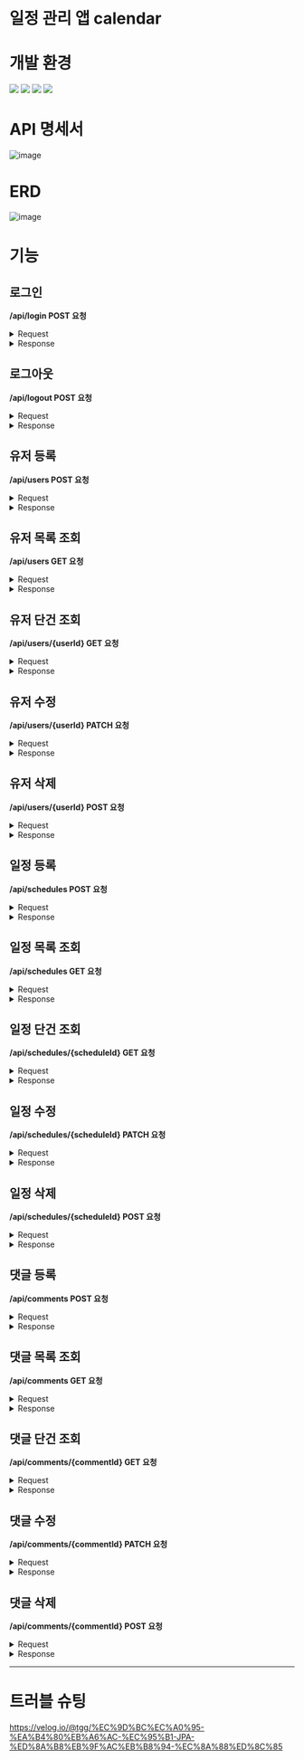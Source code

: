 # 일정 관리 앱 calendar

# 개발 환경
<div>
  <img src="https://img.shields.io/badge/java-007396?style=for-the-badge&logo=java&logoColor=white"> 
  <img src="https://img.shields.io/badge/mysql-4479A1?style=for-the-badge&logo=mysql&logoColor=white">
  <img src="https://img.shields.io/badge/spring-6DB33F?style=for-the-badge&logo=spring&logoColor=white">
  <img src="https://img.shields.io/badge/Gradle-02303A.svg?style=for-the-badge&logo=Gradle&logoColor=white">
</div>

# API 명세서

![image](https://github.com/user-attachments/assets/efffe30c-6ffa-45c2-9cbf-69540dac692f)

# ERD

![image](https://github.com/user-attachments/assets/024f32f6-ddd2-41c1-afec-48f3ce31596d)

# 기능








## 로그인

**/api/login POST 요청**

<details>
<summary>Request</summary>

```
{
    "email" : "scie429@gmail.com",
    "password" : "1234"
}
```
- email -> 유저 이메일
- password -> 비밀번호
    
</details>

<details>
<summary>Response</summary>
  
성공
```
{
    "userId": 1,
    "username": "xx",
    "email": "scie429@gmail.com",
    "createdDate": "2025-02-07 17:12:09",
    "updatedDate": "2025-02-07 17:40:51"
}
```
- userId -> 유저 식별자
- username -> 유저 이름
- email -> 유저 이메일
- createDate -> 유저 생성일
- updatedDate -> 유저 수정일

실패
```
{
    "email": "올바른 이메일 형식이 아닙니다."
}
```
- 400 Bad Request
- 올바른 이메일 형식을 입력해야 됩니다.

```
{
    "message": "해당 이메일로 등록된 유저가 없습니다."
}
```
- 404 Not Found
- 이메일로 등록된 유저가 없으면 에러가 발생합니다.

```
{
    "password": "비밀번호는 필수 입력 값입니다,"
}
```
- 400 Bad Request
- password는 필수로 입력 해야됩니다.

```
{
    "message": "비밀번호가 잘못되었습니다."
}
```
- 401 Unauthorized
- 비밀번호가 틀리면 오류가 발생합니다.

```
{
    "message": "이미 로그인된 상태입니다."
}
```
- 409 Conflict
- 이미 로그인된 상태면 오류가 발생합니다.
</details>
















## 로그아웃

**/api/logout POST 요청**

<details>
<summary>Request</summary>

- 빈 body로 요청하면 됩니다.
    
</details>

<details>
<summary>Response</summary>
  
성공
```
{
    "message": "로그아웃 되었습니다."
}
```
- 로그아웃이 성공되었다는 메시지를 반환합니다.

실패
- 세션을 지우는 것이므로 실패하지 않습니다.
</details>













## 유저 등록

**/api/users POST 요청**

<details>
  <summary>Request</summary>
  
```
{
    "username" : "tgg",
    "email" : "scie429@gmail.com",
    "password" : "1234"
}
```
- username -> 유저 이름
- email -> 유저 이메일
- password -> 비밀번호

</details>

<details>
<summary>Response</summary>
  
성공
```
{
    "userId": 1,
    "username": "tgg",
    "email": "scie430@gmail.com",
    "createdDate": "2025-02-07 17:04:41",
    "updatedDate": "2025-02-07 17:04:41"
}
```
- userId -> 유저 식별자
- username -> 유저 이름
- email -> 유저 이메일
- createDate -> 유저 생성일
- updatedDate -> 유저 수정일

실패
```
{
    "username": "이름은 필수 입력 값입니다."
}
```
- 400 Bad Request
- username 필수로 입력 해야됩니다.

```
{
    "email": "이메일은 필수 입력 값입니다."
}
```
- 400 Bad Request
- email은 필수로 입력 해야됩니다.

```
{
  "password": "비밀번호는 필수 입력 값입니다."
}
```
- 400 Bad Request
- password는 필수로 입력 해야됩니다.

```
{
    "email": "올바른 이메일 형식이 아닙니다."
}
```
- 400 Bad Request
- 올바른 이메일 형식을 입력 해야됩니다.

```
{
    "message": "이미 사용 중인 이메일입니다."
}
```
- 409 Conflict
- 중복된 이메일을 입력할 수 없습니다.
</details>







## 유저 목록 조회

**/api/users GET 요청**

<details>
<summary>Request</summary>

- api/users GET 요청하면 됩니다.
    
</details>

<details>
<summary>Response</summary>
  
성공
```
[
    {
        "userId": 1,
        "username": "tgg",
        "email": "scie430@gmail.com",
        "createdDate": "2025-02-07 17:04:41",
        "updatedDate": "2025-02-07 17:04:41"
    },
    {
        "userId": 2,
        "username": "tgg2",
        "email": "scie429@gmail.com",
        "createdDate": "2025-02-07 17:05:13",
        "updatedDate": "2025-02-07 17:05:13"
    }
]
```
- userId -> 유저 식별자
- username -> 유저 이름
- email -> 유저 이메일
- createDate -> 유저 생성일
- updatedDate -> 유저 수정일

유저가 없을 경우
```
[]
```
- 유저가 존재하지 않으면 빈 리스트를 반환합니다.
</details>








## 유저 단건 조회

**/api/users/{userId} GET 요청**

<details>
<summary>Request</summary>

- api/users/{userId} GET 요청하면 됩니다.
    
</details>

<details>
<summary>Response</summary>
  
성공
```
{
    "userId": 1,
    "username": "ss",
    "email": "scie430@gmail.com",
    "createdDate": "2025-02-07 17:04:41",
    "updatedDate": "2025-02-07 17:05:57"
}
```
- userId -> 유저 식별자
- username -> 유저 이름
- email -> 유저 이메일
- createDate -> 유저 생성일
- updatedDa -> 유저 수정일

실패
```
{
    "message": "userId에 해당하는 유저가 없습니다."
}
```
- 404 Not Found
- 존재하지 않는 유저에 대해 요청하면 에러가 발생합니다.
</details>








## 유저 수정

**/api/users/{userId} PATCH 요청**

<details>
<summary>Request</summary>

```
{
    "username" : "ss",
    "password" : "123"
}
```
- username -> 유저 이름
- password -> 비밀번호
    
</details>

<details>
<summary>Response</summary>
  
성공
```
{
    "userId": 1,
    "username": "ss",
    "email": "scie430@gmail.com",
    "createdDate": "2025-02-07 17:04:41",
    "updatedDate": "2025-02-07 17:05:57"
}
```
- userId -> 유저 식별자
- username -> 유저 이름
- email -> 유저 이메일
- createDate -> 유저 생성일
- updatedDate -> 유저 수정일

실패
```
{
    "message": "로그인이 필요합니다."
}
```
- 401 Unauthorized
- 로그인하지 않으면 수정 요청을 할 수 없습니다.

```
{
    "message": "유저에 대한 접근 권한이 없습니다."
}
```
- 403 Forbidden
- 로그인한 유저가 아닌 유저에 대한 수정 요청을 할 수 없습니다.

```
{
    "message": "userId에 해당하는 유저가 없습니다."
}
```
- 404 Not Found
- 존재하지 않는 유에 대해 요청하면 에러가 발생합니다.

```
{
    "username": "이름은 필수 입력 값입니다."
}
```
- 400 Bad Request
- username은 필수로 입력 해야됩니다.

```
{
    "password": "비밀번호는 필수 입력 값입니다,"
}
```
- 400 Bad Request
- password는 필수로 입력 해야됩니다.

```
{
    "message": "비밀번호가 잘못되었습니다."
}
```
- 401 Unauthorized
- 비밀번호가 틀리면 오류가 발생합니다.
</details>








## 유저 삭제

**/api/users/{userId} POST 요청**

<details>
<summary>Request</summary>

```
{
    "password" : "123"
}
```
- password -> 비밀번호
    
</details>

<details>
<summary>Response</summary>
  
성공
```
{
    "message": "로그아웃 되었습니다."
}
```
- 유저가 삭제되었으므로 자동으로 로그아웃 됩니다.
- 로그아웃이 성공되었다는 메시지를 반환합니다.

실패
```
{
    "message": "로그인이 필요합니다."
}
```
- 401 Unauthorized
- 로그인하지 않으면 삭제 요청을 할 수 없습니다.

```
{
    "message": "유저에 대한 접근 권한이 없습니다."
}
```
- 403 Forbidden
- 로그인한 유저가 아닌 유저에 대한 삭제제 요청을 할 수 없습니다.

```
{
    "message": "userId에 해당하는 유저가 없습니다."
}
```
- 404 Not Found
- 존재하지 않는 유에 대해 요청하면 에러가 발생합니다.

```
{
    "password": "비밀번호는 필수 입력 값입니다,"
}
```
- 400 Bad Request
- password는 필수로 입력 해야됩니다.

```
{
    "message": "비밀번호가 잘못되었습니다."
}
```
- 401 Unauthorized
- 비밀번호가 틀리면 오류가 발생합니다.
</details>












## 일정 등록

**/api/schedules POST 요청**

<details>
<summary>Request</summary>
  
```
{
    "title" : "제목",
    "todo" : "할 일"
}
```
- title -> 제목
- todo -> 할 일

</details>

<details>
<summary>Response</summary>
  
성공
```
{
    "scheduleId": 1,
    "userId": 1,
    "username": "tgghuhu",
    "title": "제목",
    "todo": "할 일",
    "commentCount": 0,
    "createdTime": "2025-02-11 19:37:46",
    "updatedTime": "2025-02-11 19:37:46"
}
```
- scheduleId -> 일정 식별자
- userId -> 유저 식별자
- username -> 유저 이름
- title -> 제목
- todo -> 할 일
- commentCount -> 댓글 갯수
- createDate -> 유저 생성일
- updatedDate -> 유저 수정일

실패
```
{
    "message": "로그인이 필요합니다."
}
```
- 401 Unauthorized
- 로그인하지 않으면 일정 등록을 할 수 없습니다.

```
{
    "title": "제목은 필수 입력 값 입니다."
}
```
- 400 Bad Request
- title은 필수로 입력 해야됩니다.

```
{
    "todo": "할 일은 필수 입력 값 입니다."
}
```
- 400 Bad Request
- todo는 필수로 입력 해야됩니다.
</details>










## 일정 목록 조회

**/api/schedules GET 요청**

<details>
<summary>Request</summary>

- api/schedules GET 요청하면 됩니다.
    
</details>

<details>
<summary>Response</summary>
  
성공
```
[
    {
        "scheduleId": 1,
        "userId": 1,
        "username": "tgghuhu",
        "title": "제목",
        "todo": "할 일",
        "commentCount": 2,
        "createdTime": "2025-02-11 19:37:46",
        "updatedTime": "2025-02-11 19:37:46"
    },
    {
        "scheduleId": 2,
        "userId": 1,
        "username": "tgghuhu",
        "title": "제목",
        "todo": "할 일",
        "commentCount": 1,
        "createdTime": "2025-02-11 19:39:51",
        "updatedTime": "2025-02-11 19:39:51"
    },
    {
        "scheduleId": 3,
        "userId": 1,
        "username": "tgghuhu",
        "title": "제목",
        "todo": "할 일",
        "commentCount": 0,
        "createdTime": "2025-02-11 19:39:52",
        "updatedTime": "2025-02-11 19:39:52"
    }
]
```
- scheduleId -> 일정 식별자
- userId -> 유저 식별자
- username -> 유저 이름
- title -> 제목
- todo -> 할 일
- commentCount -> 댓글 갯수
- createDate -> 유저 생성일
- updatedDate -> 유저 수정일

일정이 없을 경우
```
[]
```
- 일정이이 존재하지 않으면 빈 리스트를 반환합니다.
</details>













## 일정 단건 조회

**/api/schedules/{scheduleId} GET 요청**

<details>
<summary>Request</summary>

- /api/schedules/{scheduleId} GET 요청하면 됩니다.
    
</details>

<details>
<summary>Response</summary>
  
성공
```
{
    "scheduleId": 1,
    "userId": 1,
    "username": "tgghuhu",
    "title": "제목",
    "todo": "할 일",
    "commentCount": 2,
    "createdTime": "2025-02-11 19:37:46",
    "updatedTime": "2025-02-11 19:37:46"
}
```
- scheduleId -> 일정 식별자
- userId -> 유저 식별자
- username -> 유저 이름
- title -> 제목
- todo -> 할 일
- commentCount -> 댓글 갯수
- createDate -> 유저 생성일
- updatedDate -> 유저 수정일

실패
```
{
    "message": "scheduleId에 해당하는 일정이 없습니다."
}
```
- 404 Not Found
- 존재하지 않는 일정에 대해 요청하면 에러가 발생합니다.
</details>


























## 일정 수정

**/api/schedules/{scheduleId} PATCH 요청**

<details>
<summary>Request</summary>

```
{
    "title" : "제목 수정",
    "todo" : "할 일 수정",
    "password" : "1234"
}
```
- title -> 제목
- todo -> 할 일
- password -> 비밀번호호
    
</details>

<details>
<summary>Response</summary>
  
성공
```
{
    "scheduleId": 1,
    "userId": 1,
    "username": "tgghuhu",
    "title": "제목 수정",
    "todo": "할 일 수정",
    "commentCount": 2,
    "createdTime": "2025-02-11 19:37:46",
    "updatedTime": "2025-02-11 19:41:12"
}
```
- scheduleId -> 일정 식별자
- userId -> 유저 식별자
- username -> 유저 이름
- title -> 제목
- todo -> 할 일
- commentCount -> 댓글 갯수
- createDate -> 유저 생성일
- updatedDate -> 유저 수정일

실패
```
{
    "message": "로그인이 필요합니다."
}
```
- 401 Unauthorized
- 로그인하지 않으면 수정 요청을 할 수 없습니다.

```
{
    "message": "일정에 대한 접근 권한이 없습니다."
}
```
- 403 Forbidden
- 로그인한 유저의 일정에 대해서만 수정 요청을 할 수 있습니다.

```
{
    "message": "scheduleId에 해당하는 일정이 없습니다."
}
```
- 404 Not Found
- 존재하지 않는 일정에 대해 요청하면 에러가 발생합니다.

```
{
    "title": "제목은 필수 입력 값 입니다."
}
```
- 400 Bad Request
- title은 필수로 입력 해야됩니다.

```
{
    "todo": "할 일은 필수 입력 값 입니다."
}
```
- 400 Bad Request
- todo는 필수로 입력 해야됩니다.

```
{
    "password": "비밀번호는 필수 입력 값입니다,"
}
```
- 400 Bad Request
- password는 필수로 입력 해야됩니다.

```
{
    "message": "비밀번호가 잘못되었습니다."
}
```
- 401 Unauthorized
- 비밀번호가 틀리면 오류가 발생합니다.
</details>

















## 일정 삭제

**/api/schedules/{scheduleId} POST 요청**

<details>
<summary>Request</summary>

```
{
    "password" : "1234"
}
```
- password -> 비밀번호
    
</details>

<details>
<summary>Response</summary>
  
성공
- 빈 body를 리턴합니다.

실패
```
{
    "message": "로그인이 필요합니다."
}
```
- 401 Unauthorized
- 로그인하지 않으면 삭제 요청을 할 수 없습니다.

```
{
    "message": "일정에 대한 접근 권한이 없습니다."
}
```
- 403 Forbidden
- 로그인한 유저의 일정에 대해서만 삭 요청을 할 수 있습니다.

```
{
    "message": "scheduleId에 해당하는 일정이 없습니다."
}
```
- 404 Not Found
- 존재하지 않는 일정에 대해 요청하면 에러가 발생합니다.

```
{
    "password": "비밀번호는 필수 입력 값입니다,"
}
```
- 400 Bad Request
- password는 필수로 입력 해야됩니다.

```
{
    "message": "비밀번호가 잘못되었습니다."
}
```
- 401 Unauthorized
- 비밀번호가 틀리면 오류가 발생합니다.
</details>



























## 댓글 등록

**/api/comments POST 요청**

<details>
<summary>Request</summary>
  
```
{
    "content" : "댓글 내용",
    "scheduleId" : "1"
}
```
- content -> 댓글 내용
- scheduleId -> 일정 식별자

</details>

<details>
<summary>Response</summary>
  
성공
```
{
    "commentId": 4,
    "scheduleId": 1,
    "userId": 1,
    "username": "tgghuhu",
    "content": "댓글 내용",
    "createdTime": "2025-02-10 16:49:10",
    "updatedTime": "2025-02-10 16:49:10"
}
```
- commentId -> 댓글 식별자
- scheduleId -> 일정 식별자
- userId -> 유저 식별자
- username -> 유저 이름
- content -> 댓글 내용
- createdDate -> 유저 생성일
- updatedDate -> 유저 수정일

실패
```
{
    "message": "로그인이 필요합니다."
}
```
- 401 Unauthorized
- 로그인하지 않으면 일정 등록을 할 수 없습니다.

```
{
    "message": "scheduleId에 해당하는 일정이 없습니다."
}
```
- 404 Not Found
- 존재하지 않는 일정에 대해 요청하면 에러가 발생합니다.

```
{
    "content": "댓글 내용은 필수 입력 값 입니다."
}
```
- 400 Bad Request
- content 필수로 입력 해야됩니다.

```
{
    "scheduleId": "scheduleId는 필수 입력 값 입니다."
}
```
- 400 Bad Request
- scheduleId는 필수로 입력 해야됩니다.
</details>










## 댓글 목록 조회

**/api/comments GET 요청**

<details>
<summary>Request</summary>

- api/comments GET 요청하면 됩니다.
    
</details>

<details>
<summary>Response</summary>
  
성공
```
[
    {
        "commentId": 1,
        "scheduleId": 1,
        "userId": 1,
        "username": "tgghuhu",
        "content": "댓글 내용",
        "createdTime": "2025-02-10 16:36:30",
        "updatedTime": "2025-02-10 16:36:30"
    },
    {
        "commentId": 2,
        "scheduleId": 1,
        "userId": 1,
        "username": "tgghuhu",
        "content": "댓글 내용",
        "createdTime": "2025-02-10 16:36:30",
        "updatedTime": "2025-02-10 16:36:30"
    },
    {
        "commentId": 3,
        "scheduleId": 1,
        "userId": 1,
        "username": "tgghuhu",
        "content": "댓글 내용",
        "createdTime": "2025-02-10 16:36:31",
        "updatedTime": "2025-02-10 16:36:31"
    },
    {
        "commentId": 4,
        "scheduleId": 1,
        "userId": 1,
        "username": "tgghuhu",
        "content": "댓글 내용",
        "createdTime": "2025-02-10 16:49:10",
        "updatedTime": "2025-02-10 16:49:10"
    }
]
```
- commentId -> 댓글 식별자
- scheduleId -> 일정 식별자
- userId -> 유저 식별자
- username -> 유저 이름
- content -> 댓글 내용
- createdDate -> 유저 생성일
- updatedDate -> 유저 수정일

댓글이 없을 경우
```
[]
```
- 댓글이이 존재하지 않으면 빈 리스트를 반환합니다.
</details>



























## 댓글 단건 조회

**/api/comments/{commentId} GET 요청**

<details>
<summary>Request</summary>

- /api/comments/{commentId} GET 요청하면 됩니다.
    
</details>

<details>
<summary>Response</summary>
  
성공
```
{
    "commentId": 1,
    "scheduleId": 1,
    "userId": 1,
    "username": "tgghuhu",
    "content": "댓글 내용",
    "createdTime": "2025-02-10 17:38:36",
    "updatedTime": "2025-02-10 17:38:36"
}
```
- commentId -> 댓글 식별자
- scheduleId -> 일정 식별자
- userId -> 유저 식별자
- username -> 유저 이름
- content -> 댓글 내용
- createdDate -> 유저 생성일
- updatedDate -> 유저 수정일

실패
```
{
    "message": "commentId에 해당하는 유저가 없습니다."
}
```
- 404 Not Found
- 존재하지 않는 댓글에 대해 요청하면 에러가 발생합니다.
</details>



















## 댓글 수정

**/api/comments/{commentId} PATCH 요청**

<details>
<summary>Request</summary>

```
{
    "content" : "댓글 수정",
    "password" : "1234"
}
```
- content -> 댓글 내용
- password -> 비밀번호
    
</details>

<details>
<summary>Response</summary>
  
성공
```
{
    "commentId": 2,
    "scheduleId": 1,
    "userId": 1,
    "username": "tgghuhu",
    "content": "댓글 수정",
    "createdTime": "2025-02-10 20:58:10",
    "updatedTime": "2025-02-10 20:58:12"
}
```
- commentId -> 댓글 식별자
- scheduleId -> 일정 식별자
- userId -> 유저 식별자
- username -> 유저 이름
- content -> 댓글 내용
- createdDate -> 유저 생성일
- updatedDate -> 유저 수정일

실패
```
{
    "message": "로그인이 필요합니다."
}
```
- 401 Unauthorized
- 로그인하지 않으면 수정 요청을 할 수 없습니다.

```
{
    "message": "댓글에 대한 접근 권한이 없습니다."
}
```
- 403 Forbidden
- 로그인한 유저의 댓글에 대해서만 수정 요청을 할 수 있습니다.

```
{
    "message": "commentId에 해당하는 유저가 없습니다."
}
```
- 404 Not Found
- 존재하지 않는 댓글에 대해 요청하면 에러가 발생합니다.

```
{
    "content": "댓글 내용은 필수 입력 값 입니다."
}
```
- 400 Bad Request
- content 필수로 입력 해야됩니다.

```
{
    "password": "비밀번호는 필수 입력 값입니다,"
}
```
- 400 Bad Request
- password는 필수로 입력 해야됩니다.

```
{
    "message": "비밀번호가 잘못되었습니다."
}
```
- 401 Unauthorized
- 비밀번호가 틀리면 오류가 발생합니다.
</details>






















## 댓글 삭제

**/api/comments/{commentId} POST 요청**

<details>
<summary>Request</summary>

```
{
    "password" : "1234"
}
```
- password -> 비밀번호
    
</details>

<details>
<summary>Response</summary>
  
성공
- 빈 body를 리턴합니다.

실패
```
{
    "message": "로그인이 필요합니다."
}
```
- 401 Unauthorized
- 로그인하지 않으면 삭제 요청을 할 수 없습니다.

```
{
    "message": "일정에 대한 접근 권한이 없습니다."
}
```
- 403 Forbidden
- 로그인한 유저의 일정에 대해서만 삭 요청을 할 수 있습니다.

```
{
    "message": "commentId에 해당하는 유저가 없습니다."
}
```
- 404 Not Found
- 존재하지 않는 댓글에 대해 요청하면 에러가 발생합니다.

```
{
    "password": "비밀번호는 필수 입력 값입니다,"
}
```
- 400 Bad Request
- password는 필수로 입력 해야됩니다.

```
{
    "message": "비밀번호가 잘못되었습니다."
}
```
- 401 Unauthorized
- 비밀번호가 틀리면 오류가 발생합니다.
</details>


<hr>

# 트러블 슈팅

https://velog.io/@tgg/%EC%9D%BC%EC%A0%95-%EA%B4%80%EB%A6%AC-%EC%95%B1-JPA-%ED%8A%B8%EB%9F%AC%EB%B8%94-%EC%8A%88%ED%8C%85
